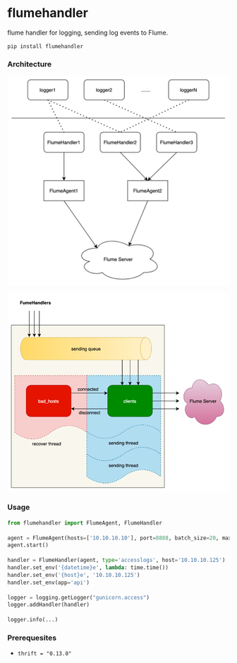 # flumehandler

flume handler for logging, sending log events to Flume.

```
pip install flumehandler
```

### Architecture

![](doc/flumehandler-architecture.png)

![](doc/flumeagent.png)

### Usage

```python
from flumehandler import FlumeAgent, FlumeHandler

agent = FlumeAgent(hosts=['10.10.10.10'], port=8888, batch_size=20, max_size=10000)
agent.start()

handler = FlumeHandler(agent, type='accesslogs', host='10.10.10.125')
handler.set_env('{datetime}e', lambda: time.time())
handler.set_env('{host}e', '10.10.10.125')
handler.set_env(app='api')

logger = logging.getLogger("gunicorn.access")
logger.addHandler(handler)

logger.info(...)
```

### Prerequesites

- `thrift = "0.13.0"`

